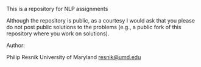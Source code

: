 
This is a repository for NLP assignments

Although the repository is public, as a courtesy I would ask that you please do not post public solutions to the problems (e.g., a public fork of this repository where you work on solutions).

Author: 

Philip Resnik
University of Maryland
resnik@umd.edu
